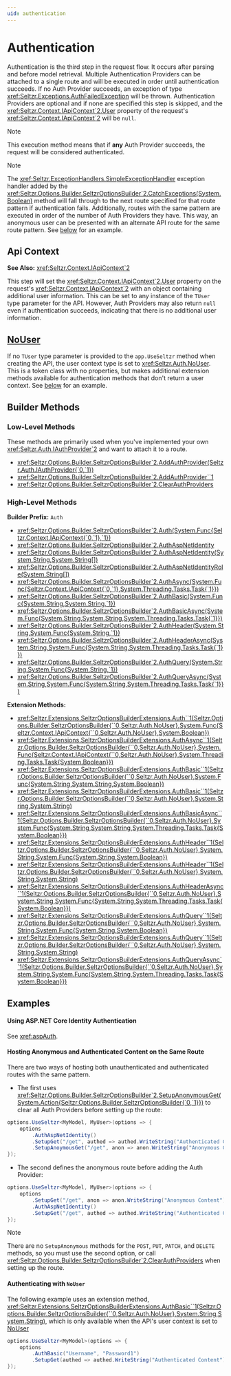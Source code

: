 ```yaml
---
uid: authentication
---
```

# Authentication
Authentication is the third step in the request flow. It occurs after parsing and before model retrieval. Multiple Authentication Providers can be attached to a single route and will be executed in order until authentication succeeds. If no Auth Provider succeeds, an exception of type <xref:Seltzr.Exceptions.AuthFailedException> will be thrown. Authentication Providers are optional and if none are specified this step is skipped, and the <xref:Seltzr.Context.IApiContext`2.User> property of the request's <xref:Seltzr.Context.IApiContext`2> will be `null`.

> [!NOTE]
> This execution method means that if **any** Auth Provider succeeds, the request will be considered authenticated.

> [!NOTE]
> The <xref:Seltzr.ExceptionHandlers.SimpleExceptionHandler> exception handler added by the <xref:Seltzr.Options.Builder.SeltzrOptionsBuilder`2.CatchExceptions(System.Boolean)> method will fall through to the next route specified for that route pattern if authentication fails. Additionally, routes with the same pattern are executed in order of the number of Auth Providers they have. This way, an anonymous user can be presented with an alternate API route for the same route pattern. See [below](#hosting-anonymous-and-authenticated-content-on-the-same-route) for an example.

## Api Context
**See Also:** <xref:Seltzr.Context.IApiContext`2> 

This step will set the <xref:Seltzr.Context.IApiContext`2.User> property on the request's <xref:Seltzr.Context.IApiContext`2> with an object containing additional user information. This can be set to any instance of the `TUser` type parameter for the API. However, Auth Providers may also return `null` even if authentication succeeds, indicating that there is no additional user information.

## [NoUser](xref:Seltzr.Auth.NoUser)

If no `TUser` type parameter is provided to the `app.UseSeltzr` method when creating the API, the user context type is set to <xref:Seltzr.Auth.NoUser>. This is a token class with no properties, but makes additional extension methods available for authentication methods that don't return a user context. See [below](#authenticating-with-nouser) for an example.

## Builder Methods
### Low-Level Methods
These methods are primarily used when you've implemented your own <xref:Seltzr.Auth.IAuthProvider`2> and want to attach it to a route.

- <xref:Seltzr.Options.Builder.SeltzrOptionsBuilder`2.AddAuthProvider(Seltzr.Auth.IAuthProvider{`0,`1})>
- <xref:Seltzr.Options.Builder.SeltzrOptionsBuilder`2.AddAuthProvider``1>
- <xref:Seltzr.Options.Builder.SeltzrOptionsBuilder`2.ClearAuthProviders>

### High-Level Methods
**Builder Prefix:** `Auth`
- <xref:Seltzr.Options.Builder.SeltzrOptionsBuilder`2.Auth(System.Func{Seltzr.Context.IApiContext{`0,`1},`1})>
- <xref:Seltzr.Options.Builder.SeltzrOptionsBuilder`2.AuthAspNetIdentity>
- <xref:Seltzr.Options.Builder.SeltzrOptionsBuilder`2.AuthAspNetIdentity(System.String,System.String[])>
- <xref:Seltzr.Options.Builder.SeltzrOptionsBuilder`2.AuthAspNetIdentityRole(System.String[])>
- <xref:Seltzr.Options.Builder.SeltzrOptionsBuilder`2.AuthAsync(System.Func{Seltzr.Context.IApiContext{`0,`1},System.Threading.Tasks.Task{`1}})>
- <xref:Seltzr.Options.Builder.SeltzrOptionsBuilder`2.AuthBasic(System.Func{System.String,System.String,`1})>
- <xref:Seltzr.Options.Builder.SeltzrOptionsBuilder`2.AuthBasicAsync(System.Func{System.String,System.String,System.Threading.Tasks.Task{`1}})>
- <xref:Seltzr.Options.Builder.SeltzrOptionsBuilder`2.AuthHeader(System.String,System.Func{System.String,`1})>
- <xref:Seltzr.Options.Builder.SeltzrOptionsBuilder`2.AuthHeaderAsync(System.String,System.Func{System.String,System.Threading.Tasks.Task{`1}})>
- <xref:Seltzr.Options.Builder.SeltzrOptionsBuilder`2.AuthQuery(System.String,System.Func{System.String,`1})>
- <xref:Seltzr.Options.Builder.SeltzrOptionsBuilder`2.AuthQueryAsync(System.String,System.Func{System.String,System.Threading.Tasks.Task{`1}})>

**Extension Methods:**
- <xref:Seltzr.Extensions.SeltzrOptionsBuilderExtensions.Auth``1(Seltzr.Options.Builder.SeltzrOptionsBuilder{``0,Seltzr.Auth.NoUser},System.Func{Seltzr.Context.IApiContext{``0,Seltzr.Auth.NoUser},System.Boolean})>
- <xref:Seltzr.Extensions.SeltzrOptionsBuilderExtensions.AuthAsync``1(Seltzr.Options.Builder.SeltzrOptionsBuilder{``0,Seltzr.Auth.NoUser},System.Func{Seltzr.Context.IApiContext{``0,Seltzr.Auth.NoUser},System.Threading.Tasks.Task{System.Boolean}})>
- <xref:Seltzr.Extensions.SeltzrOptionsBuilderExtensions.AuthBasic``1(Seltzr.Options.Builder.SeltzrOptionsBuilder{``0,Seltzr.Auth.NoUser},System.Func{System.String,System.String,System.Boolean})>
- <xref:Seltzr.Extensions.SeltzrOptionsBuilderExtensions.AuthBasic``1(Seltzr.Options.Builder.SeltzrOptionsBuilder{``0,Seltzr.Auth.NoUser},System.String,System.String)>
- <xref:Seltzr.Extensions.SeltzrOptionsBuilderExtensions.AuthBasicAsync``1(Seltzr.Options.Builder.SeltzrOptionsBuilder{``0,Seltzr.Auth.NoUser},System.Func{System.String,System.String,System.Threading.Tasks.Task{System.Boolean}})>
- <xref:Seltzr.Extensions.SeltzrOptionsBuilderExtensions.AuthHeader``1(Seltzr.Options.Builder.SeltzrOptionsBuilder{``0,Seltzr.Auth.NoUser},System.String,System.Func{System.String,System.Boolean})>
- <xref:Seltzr.Extensions.SeltzrOptionsBuilderExtensions.AuthHeader``1(Seltzr.Options.Builder.SeltzrOptionsBuilder{``0,Seltzr.Auth.NoUser},System.String,System.String)>
- <xref:Seltzr.Extensions.SeltzrOptionsBuilderExtensions.AuthHeaderAsync``1(Seltzr.Options.Builder.SeltzrOptionsBuilder{``0,Seltzr.Auth.NoUser},System.String,System.Func{System.String,System.Threading.Tasks.Task{System.Boolean}})>
- <xref:Seltzr.Extensions.SeltzrOptionsBuilderExtensions.AuthQuery``1(Seltzr.Options.Builder.SeltzrOptionsBuilder{``0,Seltzr.Auth.NoUser},System.String,System.Func{System.String,System.Boolean})>
- <xref:Seltzr.Extensions.SeltzrOptionsBuilderExtensions.AuthQuery``1(Seltzr.Options.Builder.SeltzrOptionsBuilder{``0,Seltzr.Auth.NoUser},System.String,System.String)>
- <xref:Seltzr.Extensions.SeltzrOptionsBuilderExtensions.AuthQueryAsync``1(Seltzr.Options.Builder.SeltzrOptionsBuilder{``0,Seltzr.Auth.NoUser},System.String,System.Func{System.String,System.Threading.Tasks.Task{System.Boolean}})>

## Examples
#### Using ASP.NET Core Identity Authentication
See <xref:aspAuth>.

#### Hosting Anonymous and Authenticated Content on the Same Route
There are two ways of hosting both unauthenticated and authenticated routes with the same pattern.

* The first uses <xref:Seltzr.Options.Builder.SeltzrOptionsBuilder`2.SetupAnonymousGet(System.Action{Seltzr.Options.Builder.SeltzrOptionsBuilder{`0,`1}})> to clear all Auth Providers before setting up the route:
```csharp
options.UseSeltzr<MyModel, MyUser>(options => {
	options
		.AuthAspNetIdentity()
		.SetupGet("/get", authed => authed.WriteString("Authenticated Content"))
		.SetupAnoymousGet("/get", anon => anon.WriteString("Anonymous Content"));
});
```

* The second defines the anonymous route before adding the Auth Provider:
```csharp
options.UseSeltzr<MyModel, MyUser>(options => {
	options
		.SetupGet("/get", anon => anon.WriteString("Anonymous Content"))
		.AuthAspNetIdentity()
		.SetupGet("/get", authed => authed.WriteString("Authenticated Content"));
});
```

> [!NOTE]
> There are no `SetupAnonymous` methods for the `POST`, `PUT`, `PATCH`, and `DELETE` methods, so you must use the second option, or call <xref:Seltzr.Options.Builder.SeltzrOptionsBuilder`2.ClearAuthProviders> when setting up the route.

#### Authenticating with `NoUser`
The following example uses an extension method, <xref:Seltzr.Extensions.SeltzrOptionsBuilderExtensions.AuthBasic``1(Seltzr.Options.Builder.SeltzrOptionsBuilder{``0,Seltzr.Auth.NoUser},System.String,System.String)>, which is only available when the API's user context is set to [NoUser](#nouser)

```csharp
options.UseSeltzr<MyModel>(options => {
	options
		.AuthBasic("Username", "Password1")
		.SetupGet(authed => authed.WriteString("Authenticated Content"));
});
```